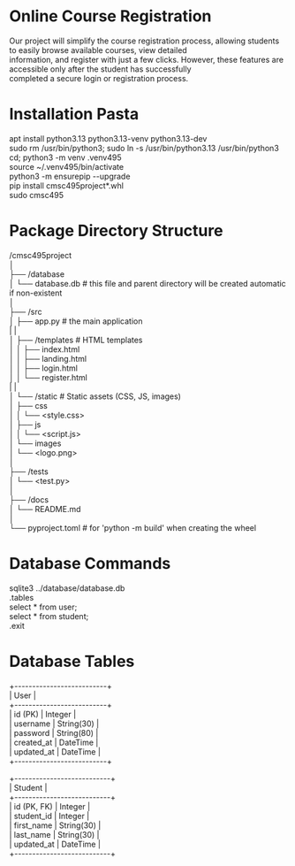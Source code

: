 # Online Course Registration 
Our project will simplify the course registration process, allowing students to easily browse available courses, view detailed   
information, and register with just a few clicks. However, these features are accessible only after the student has successfully   
completed a secure login or registration process.  


# Installation Pasta

apt install python3.13 python3.13-venv python3.13-dev  
sudo rm /usr/bin/python3; sudo ln -s /usr/bin/python3.13 /usr/bin/python3        
cd; python3 -m venv .venv495     
source ~/.venv495/bin/activate    
python3 -m ensurepip --upgrade    
pip install cmsc495project*.whl     
sudo cmsc495    


# Package Directory Structure

/cmsc495project  
│  
├── /database  
│   └── database.db         # this file and parent directory will be created automatic if non-existent  
│  
├── /src  
│   ├── app.py              # the main application  
|   |  
│   ├── /templates          # HTML templates  
│   │   ├── index.html  
│   │   ├── landing.html  
│   │   ├── login.html  
│   │   └── register.html  
|   |  
│   └── /static             # Static assets (CSS, JS, images)  
│       ├── css  
│       │   └── <style.css>  
│       ├── js  
│       │   └── <script.js>  
│       └── images  
│           └── <logo.png>  
│  
├── /tests  
│   └── <test.py>  
│  
├── /docs  
│   └── README.md  
│      
└── pyproject.toml          # for 'python -m build' when creating the wheel  


# Database Commands
sqlite3 ../database/database.db  
.tables  
select * from user;  
select * from student;  
.exit  


# Database Tables

+--------------------------+  
|          User            |  
+--------------------------+  
| id (PK)     | Integer    |  
| username    | String(30) |  
| password    | String(80) |  
| created_at  | DateTime   |  
| updated_at  | DateTime   |  
+--------------------------+  

+---------------------------+  
|          Student          |  
+---------------------------+  
| id (PK, FK)  | Integer    |  
| student_id   | Integer    |  
| first_name   | String(30) |  
| last_name    | String(30) |  
| updated_at   | DateTime   |  
+---------------------------+  
